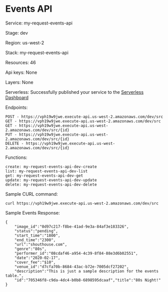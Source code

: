 # Events API

Service: my-request-events-api

Stage: dev

Region: us-west-2

Stack: my-request-events-api

Resources: 46

Api keys: None

Layers: None

Serverless: Successfully published your service to the [Serverless Dashboard](https://dashboard.serverless.com/tenants/softstack/applications/my-request/services/my-request-events-api/stage/dev/region/us-west-2)

Endpoints:

    POST - https://vph19w9jwe.execute-api.us-west-2.amazonaws.com/dev/src
    GET - https://vph19w9jwe.execute-api.us-west-2.amazonaws.com/dev/src
    GET - https://vph19w9jwe.execute-api.us-west-2.amazonaws.com/dev/src/{id}
    PUT - https://vph19w9jwe.execute-api.us-west-2.amazonaws.com/dev/src/{id}
    DELETE - https://vph19w9jwe.execute-api.us-west-2.amazonaws.com/dev/src/{id}
  
Functions:

    create: my-request-events-api-dev-create
    list: my-request-events-api-dev-list
    get: my-request-events-api-dev-get
    update: my-request-events-api-dev-update
    delete: my-request-events-api-dev-delete
 
Sample CURL command:

    curl https://vph19w9jwe.execute-api.us-west-2.amazonaws.com/dev/src
    
Sample Events Response:

    {
        "image_id":"0d97c217-f8be-41ad-9e3a-84af3e183326",
        "status":"pending",
        "start_time":"1800",
        "end_time":"2300",
        "url":"shouthouse.com",
        "genre":"80s",
        "performer_id":"08cdaf46-a954-4c39-8f84-88e3d6b02551",
        "date":"2020-02-17",
        "cover_fee":"$10",
        "venue_id":"d7cfa70b-8684-43ac-b72e-7005dcf27202",
        "description":"This is just a sample description for the events table.",
        "id":"705346f8-c9da-4dc4-b0b8-6898595dcaaf","title":"80s Night!"
    }




